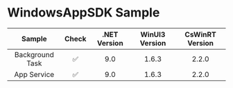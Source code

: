 # WindowsAppSDK Sample


|Sample|Check|.NET Version|WinUI3 Version|CsWinRT Version|
|:-:|:-:|:-:|:-:|:-:|
|Background Task|✅|9.0|1.6.3|2.2.0|
|App Service|✅ |9.0|1.6.3|2.2.0|

